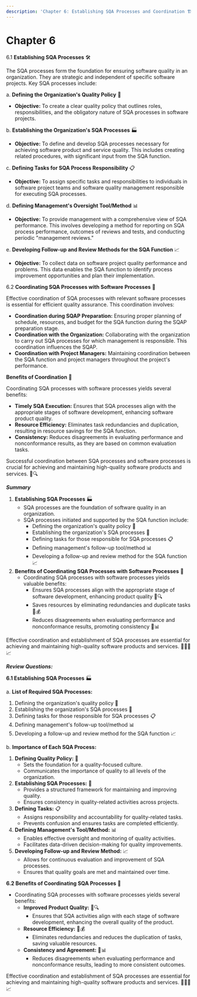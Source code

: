 ```yaml
---
description: 'Chapter 6: Establishing SQA Processes and Coordination 🏗️🔄'
---
```


# Chapter 6

6.1 **Establishing SQA Processes** 🛠️

The SQA processes form the foundation for ensuring software quality in an organization. They are strategic and independent of specific software projects. Key SQA processes include:

a. **Defining the Organization's Quality Policy** 📜

* **Objective:** To create a clear quality policy that outlines roles, responsibilities, and the obligatory nature of SQA processes in software projects.

b. **Establishing the Organization's SQA Processes** 🏭

* **Objective:** To define and develop SQA processes necessary for achieving software product and service quality. This includes creating related procedures, with significant input from the SQA function.

c. **Defining Tasks for SQA Process Responsibility** 📋

* **Objective:** To assign specific tasks and responsibilities to individuals in software project teams and software quality management responsible for executing SQA processes.

d. **Defining Management's Oversight Tool/Method** 📊

* **Objective:** To provide management with a comprehensive view of SQA performance. This involves developing a method for reporting on SQA process performance, outcomes of reviews and tests, and conducting periodic "management reviews."

e. **Developing Follow-up and Review Methods for the SQA Function** 📈

* **Objective:** To collect data on software project quality performance and problems. This data enables the SQA function to identify process improvement opportunities and plan their implementation.

6.2 **Coordinating SQA Processes with Software Processes** 🤝

Effective coordination of SQA processes with relevant software processes is essential for efficient quality assurance. This coordination involves:

* **Coordination during SQAP Preparation:** Ensuring proper planning of schedule, resources, and budget for the SQA function during the SQAP preparation stage.
* **Coordination with the Organization:** Collaborating with the organization to carry out SQA processes for which management is responsible. This coordination influences the SQAP.
* **Coordination with Project Managers:** Maintaining coordination between the SQA function and project managers throughout the project's performance.

**Benefits of Coordination** 🌟

Coordinating SQA processes with software processes yields several benefits:

* **Timely SQA Execution:** Ensures that SQA processes align with the appropriate stages of software development, enhancing software product quality.
* **Resource Efficiency:** Eliminates task redundancies and duplication, resulting in resource savings for the SQA function.
* **Consistency:** Reduces disagreements in evaluating performance and nonconformance results, as they are based on common evaluation tasks.

Successful coordination between SQA processes and software processes is crucial for achieving and maintaining high-quality software products and services. 🚀🔍



_**Summary**_

1. **Establishing SQA Processes** 🏭
   * SQA processes are the foundation of software quality in an organization.
   * SQA processes initiated and supported by the SQA function include:
     * Defining the organization's quality policy 📜
     * Establishing the organization's SQA processes 🏢
     * Defining tasks for those responsible for SQA processes 📋
     * Defining management's follow-up tool/method 📊
     * Developing a follow-up and review method for the SQA function 📈
2. **Benefits of Coordinating SQA Processes with Software Processes** 🤝
   * Coordinating SQA processes with software processes yields valuable benefits:
     * Ensures SQA processes align with the appropriate stage of software development, enhancing product quality 🚀🔍
     * Saves resources by eliminating redundancies and duplicate tasks 💼💰
     * Reduces disagreements when evaluating performance and nonconformance results, promoting consistency 🤝📊

Effective coordination and establishment of SQA processes are essential for achieving and maintaining high-quality software products and services. 🌟👨‍💻📈



_**Review Questions:**_



**6.1 Establishing SQA Processes** 🏭

a. **List of Required SQA Processes:**

1. Defining the organization's quality policy 📜
2. Establishing the organization's SQA processes 🏢
3. Defining tasks for those responsible for SQA processes 📋
4. Defining management's follow-up tool/method 📊
5. Developing a follow-up and review method for the SQA function 📈

b. **Importance of Each SQA Process:**

1. **Defining Quality Policy:** 📜
   * Sets the foundation for a quality-focused culture.
   * Communicates the importance of quality to all levels of the organization.
2. **Establishing SQA Processes:** 🏢
   * Provides a structured framework for maintaining and improving quality.
   * Ensures consistency in quality-related activities across projects.
3. **Defining Tasks:** 📋
   * Assigns responsibility and accountability for quality-related tasks.
   * Prevents confusion and ensures tasks are completed efficiently.
4. **Defining Management's Tool/Method:** 📊
   * Enables effective oversight and monitoring of quality activities.
   * Facilitates data-driven decision-making for quality improvements.
5. **Developing Follow-up and Review Method:** 📈
   * Allows for continuous evaluation and improvement of SQA processes.
   * Ensures that quality goals are met and maintained over time.

**6.2 Benefits of Coordinating SQA Processes** 🤝

* Coordinating SQA processes with software processes yields several benefits:
  * **Improved Product Quality:** 🚀🔍
    * Ensures that SQA activities align with each stage of software development, enhancing the overall quality of the product.
  * **Resource Efficiency:** 💼💰
    * Eliminates redundancies and reduces the duplication of tasks, saving valuable resources.
  * **Consistency and Agreement:** 🤝📊
    * Reduces disagreements when evaluating performance and nonconformance results, leading to more consistent outcomes.

Effective coordination and establishment of SQA processes are essential for achieving and maintaining high-quality software products and services. 🌟👨‍💻📈
